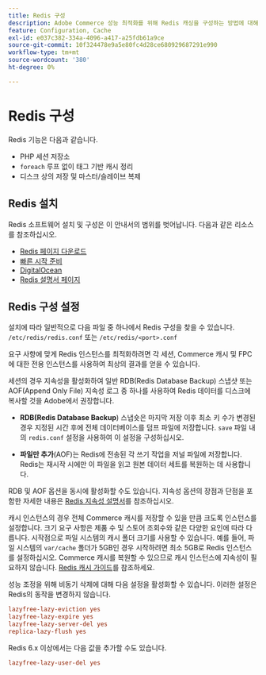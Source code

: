 ```yaml
---
title: Redis 구성
description: Adobe Commerce 성능 최적화를 위해 Redis 캐싱을 구성하는 방법에 대해 알아봅니다. 기능, 설정 단계 및 구성 모범 사례를 살펴보십시오.
feature: Configuration, Cache
exl-id: e037c382-334a-4096-a417-a25fdb61a9ce
source-git-commit: 10f324478e9a5e80fc4d28ce680929687291e990
workflow-type: tm+mt
source-wordcount: '380'
ht-degree: 0%

---
```


# Redis 구성

Redis 기능은 다음과 같습니다.

- PHP 세션 저장소
- `foreach` 루프 없이 태그 기반 캐시 정리
- 디스크 상의 저장 및 마스터/슬레이브 복제

## Redis 설치

Redis 소프트웨어 설치 및 구성은 이 안내서의 범위를 벗어납니다. 다음과 같은 리소스를 참조하십시오.

- [Redis 페이지 다운로드](https://redis.io/download)
- [빠른 시작 준비](https://redis.io/docs/getting-started/)
- [DigitalOcean](https://www.digitalocean.com/community/tutorials/how-to-install-and-use-redis)
- [Redis 설명서 페이지](https://redis.io/docs)

## Redis 구성 설정

설치에 따라 일반적으로 다음 파일 중 하나에서 Redis 구성을 찾을 수 있습니다. `/etc/redis/redis.conf` 또는 `/etc/redis/<port>.conf`

요구 사항에 맞게 Redis 인스턴스를 최적화하려면 각 세션, Commerce 캐시 및 FPC에 대한 전용 인스턴스를 사용하여 최상의 결과를 얻을 수 있습니다.

세션의 경우 지속성을 활성화하여 일반 RDB(Redis Database Backup) 스냅샷 또는 AOF(Append Only File) 지속성 로그 중 하나를 사용하여 Redis 데이터를 디스크에 복사할 것을 Adobe에서 권장합니다.

- **RDB(Redis Database Backup**) 스냅숏은 마지막 저장 이후 최소 키 수가 변경된 경우 지정된 시간 후에 전체 데이터베이스를 덤프 파일에 저장합니다. `save` 파일 내의 `redis.conf` 설정을 사용하여 이 설정을 구성하십시오.

- **파일만 추가**(AOF)는 Redis에 전송된 각 쓰기 작업을 저널 파일에 저장합니다. Redis는 재시작 시에만 이 파일을 읽고 원본 데이터 세트를 복원하는 데 사용합니다.

RDB 및 AOF 옵션을 동시에 활성화할 수도 있습니다. 지속성 옵션의 장점과 단점을 포함한 자세한 내용은 [Redis 지속성 설명서](https://redis.io/topics/persistence)를 참조하십시오.

캐시 인스턴스의 경우 전체 Commerce 캐시를 저장할 수 있을 만큼 크도록 인스턴스를 설정합니다. 크기 요구 사항은 제품 수 및 스토어 조회수와 같은 다양한 요인에 따라 다릅니다. 시작점으로 파일 시스템의 캐시 폴더 크기를 사용할 수 있습니다. 예를 들어, 파일 시스템의 `var/cache` 폴더가 5GB인 경우 시작하려면 최소 5GB로 Redis 인스턴스를 설정하십시오. Commerce 캐시를 복원할 수 있으므로 캐시 인스턴스에 지속성이 필요하지 않습니다. [Redis 캐시 가이드](https://redis.io/docs/latest/develop/use/)를 참조하세요.

성능 조정을 위해 비동기 삭제에 대해 다음 설정을 활성화할 수 있습니다. 이러한 설정은 Redis의 동작을 변경하지 않습니다.

```ini
lazyfree-lazy-eviction yes
lazyfree-lazy-expire yes
lazyfree-lazy-server-del yes
replica-lazy-flush yes
```

Redis 6.x 이상에서는 다음 값을 추가할 수도 있습니다.

```ini
lazyfree-lazy-user-del yes
```
